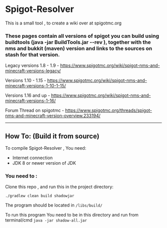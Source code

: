# Spigot-Resolver

This is a small tool , to create a wiki over at spigotmc.org

### These pages contain all versions of spigot you can build using buildtools (java -jar BuildTools.jar --rev <version>), together with the nms and bukkit (maven) version and links to the sources on stash for that version.

Legacy versions 1.8 - 1.9 - https://www.spigotmc.org/wiki/spigot-nms-and-minecraft-versions-legacy/

Versions 1.10 - 1.15 - https://www.spigotmc.org/wiki/spigot-nms-and-minecraft-versions-1-10-1-15/

Versions 1.16 and up - https://www.spigotmc.org/wiki/spigot-nms-and-minecraft-versions-1-16/

Forum Thread on spigotmc - https://www.spigotmc.org/threads/spigot-nms-and-minecraft-version-overview.233194/

---------------------------------------------------------------------------------
## How To: (Build it from source)

To compile Spigot-Resolver , You need:

+ Internet connection
+ JDK 8 or newer version of JDK

### You need to : 
Clone this repo , and run this in the project directory:

```shell
./gradlew clean build shadowjar
```

The program should be located in `/libs/build/`

To run this program You need to be in this directory and run from terminal/cmd `java -jar shadow-all.jar`
